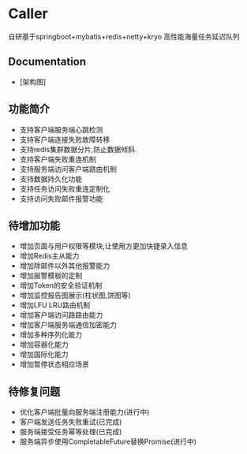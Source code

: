 # Caller
自研基于springboot+mybatis+redis+netty+kryo 高性能海量任务延迟队列

## Documentation
- [架构图]


## 功能简介
- 支持客户端服务端心跳检测
- 支持客户端连接失败故障转移
- 支持redis集群数据分片,防止数据倾斜.
- 支持客户端失败重连机制
- 支持服务端访问客户端路由机制
- 支持数据持久化功能
- 支持任务访问失败重连定制化
- 支持访问失败邮件报警功能 

## 待增加功能
- 增加页面与用户权限等模块,让使用方更加快捷录入信息
- 增加Redis主从能力
- 增加除邮件以外其他报警能力
- 增加报警模板的定制
- 增加Token的安全验证机制
- 增加监控报告图展示(柱状图,饼图等) 
- 增加LFU LRU路由机制
- 增加客户端访问路路由能力 
- 增加客户端服务端通信加密能力
- 增加多种序列化能力
- 增加容器化能力
- 增加国际化能力
- 增加暂停状态相应场景
 
## 待修复问题
- 优化客户端批量向服务端注册能力(进行中)
- 客户端发送任务失败重试(已完成)
- 服务端接受任务幂等处理(已完成)
- 服务端异步使用CompletableFuture替换Promise(进行中)      
